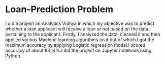 # Loan-Prediction Problem
I did a project on Analytics Vidhya in which my objective was to predict whether a loan applicant will receive a loan or not based on the data pertaining to the applicant. Firstly, I analyzed the data, cleaned it and then applied various Machine learning algorithms on it out of which I got the maximum accuracy by applying Logistic regression model.I scored accuracy of about 83.14%.I did the project on Jupyter notebook using Python.

